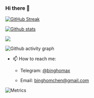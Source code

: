 ### Hi there 👋

[![GitHub Streak](https://github-readme-streak-stats.herokuapp.com?user=cbh1987&theme=blue-green&date_format=M%20j%5B%2C%20Y%5D)](https://git.io/streak-stats)

[![Github stats](https://github-readme-stats.vercel.app/api?username=cbh1987&theme=blue-green)](https://github.com/cbh1987/cbh1987)

![]( https://steins-gate-visitor-count.greenhandatsjtu.repl.co/{cbh1987})  

![Github activity graph](https://activity-graph.herokuapp.com/graph?username=cbh1987&bg_color=fcfcfe&color=000000&line=4bc0c8&point=feac5e&area=true&hide_border=true)

- 📫 How to reach me: 

  * Telegram: [@binghomax](https://t.me/binghomax)

  * Email: binghomchen@gmail.com

![Metrics](https://metrics.lecoq.io/cbh1987?template=classic&achievements=1&achievements.threshold=C&achievements.secrets=true&achievements.display=detailed&achievements.limit=0&config.timezone=Asia%2FShanghai)

<!--
**cbh1987/cbh1987** is a ✨ _special_ ✨ repository because its `README.md` (this file) appears on your GitHub profile.

Here are some ideas to get you started:

- 🔭 I’m currently working on ...
- 🌱 I’m currently learning ...
- 👯 I’m looking to collaborate on ...
- 🤔 I’m looking for help with ...
- 💬 Ask me about ...
- 📫 How to reach me: ...
- 😄 Pronouns: ...
- ⚡ Fun fact: ...
-->
